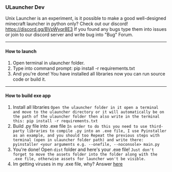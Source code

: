 ### ULauncher Dev
Unix Launcher is an experiment, is it possible to make a good well-designed minecraft launcher in python only?
Check out our discord! https://discord.gg/BVpWyqr8E3
If you found any bugs type them into issues or join to our discord server and write bug into "Bug" Forum.

---

#### How to launch
1. Open terminal in ulauncher folder.
2. Type into command prompt: pip install -r requirements.txt
3. And you're done! You have installed all libraries now you can run source code or build it.

---

#### How to build exe app
1. Install all libraries `Open the ulauncher folder in it open a terminal and move to the ulauncher directory or it will automatically be on the path of the ulauncher folder then also write in the terminal this: pip install -r requirements.txt`
2. Build .py file into .exe file `In order to do this you need to use third-party libraries to compile .py into an .exe file, I use Pyinstaller as an example, and you should too
Repeat the previous steps with terminal (open in ulauncher folder path) and write there: pyinstaller <your arguments e.g. --onefile, --noconsole> main.py`
3. You're done! Open `dist` folder and here's your .exe file! `Just don't forget to move the assets folder into the folder along with the .exe file, otherwise assets for launcher won't be visible.`
4. Im getting viruses in my .exe file, why? Answer [here](VirusesExplaination.md)
  
